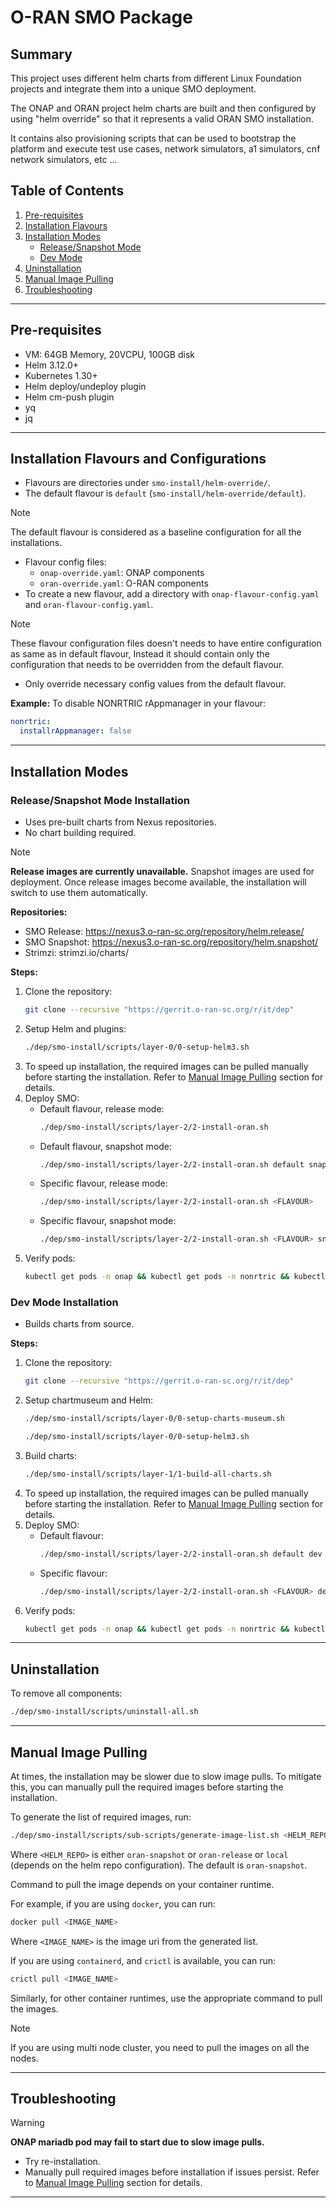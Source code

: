 # O-RAN SMO Package

## Summary
This project uses different helm charts from different Linux Foundation projects and integrate them into a unique SMO deployment.
<p>The ONAP and ORAN project helm charts are built and then configured by using "helm override" so that it represents a valid ORAN SMO installation.</p>
<p>It contains also provisioning scripts that can be used to bootstrap the platform and execute test use cases, network simulators, a1 simulators, cnf network simulators, etc ...</p>

## Table of Contents
1. [Pre-requisites](#pre-requisites)
2. [Installation Flavours](#installation-flavours-and-configurations)
3. [Installation Modes](#installation-modes)
    - [Release/Snapshot Mode](#releasesnapshot-mode-installation)
    - [Dev Mode](#dev-mode-installation)
4. [Uninstallation](#uninstallation)
5. [Manual Image Pulling](#manual-image-pulling)
6. [Troubleshooting](#troubleshooting)

---

## Pre-requisites
- VM: 64GB Memory, 20VCPU, 100GB disk
- Helm 3.12.0+
- Kubernetes 1.30+
- Helm deploy/undeploy plugin
- Helm cm-push plugin
- yq
- jq

---

## Installation Flavours and Configurations

- Flavours are directories under `smo-install/helm-override/`.
- The default flavour is `default` (`smo-install/helm-override/default`).
> [!NOTE]
> The default flavour is considered as a baseline configuration for all the installations.
- Flavour config files:
    - `onap-override.yaml`: ONAP components
    - `oran-override.yaml`: O-RAN components
- To create a new flavour, add a directory with `onap-flavour-config.yaml` and `oran-flavour-config.yaml`.
> [!NOTE]
> These flavour configuration files doesn't needs to have entire configuration as same as in default flavour, Instead it should contain only the configuration that needs to be overridden from the default flavour.
- Only override necessary config values from the default flavour.

**Example:** To disable NONRTRIC rAppmanager in your flavour:
```yaml
nonrtric:
  installrAppmanager: false
```

---

## Installation Modes

### Release/Snapshot Mode Installation
- Uses pre-built charts from Nexus repositories.
- No chart building required.

> [!NOTE]
> **Release images are currently unavailable.** Snapshot images are used for deployment. Once release images become available, the installation will switch to use them automatically.

**Repositories:**
- SMO Release: https://nexus3.o-ran-sc.org/repository/helm.release/
- SMO Snapshot: https://nexus3.o-ran-sc.org/repository/helm.snapshot/
- Strimzi: strimzi.io/charts/

**Steps:**
1. Clone the repository:
    ```bash
    git clone --recursive "https://gerrit.o-ran-sc.org/r/it/dep"
    ```
2. Setup Helm and plugins:
    ```bash
    ./dep/smo-install/scripts/layer-0/0-setup-helm3.sh
    ```
3. To speed up installation, the required images can be pulled manually before starting the installation. Refer to [Manual Image Pulling](#manual-image-pulling) section for details.
4. Deploy SMO:
    - Default flavour, release mode:
        ```bash
        ./dep/smo-install/scripts/layer-2/2-install-oran.sh
        ```
    - Default flavour, snapshot mode:
        ```bash
        ./dep/smo-install/scripts/layer-2/2-install-oran.sh default snapshot
        ```
    - Specific flavour, release mode:
        ```bash
        ./dep/smo-install/scripts/layer-2/2-install-oran.sh <FLAVOUR>
        ```
    - Specific flavour, snapshot mode:
        ```bash
        ./dep/smo-install/scripts/layer-2/2-install-oran.sh <FLAVOUR> snapshot
        ```
5. Verify pods:
    ```bash
    kubectl get pods -n onap && kubectl get pods -n nonrtric && kubectl get pods -n smo
    ```

### Dev Mode Installation
- Builds charts from source.

**Steps:**
1. Clone the repository:
    ```bash
    git clone --recursive "https://gerrit.o-ran-sc.org/r/it/dep"
    ```
2. Setup chartmuseum and Helm:
    ```bash
    ./dep/smo-install/scripts/layer-0/0-setup-charts-museum.sh
   ```
    ```bash
    ./dep/smo-install/scripts/layer-0/0-setup-helm3.sh
    ```
3. Build charts:
    ```bash
    ./dep/smo-install/scripts/layer-1/1-build-all-charts.sh
    ```
4. To speed up installation, the required images can be pulled manually before starting the installation. Refer to [Manual Image Pulling](#manual-image-pulling) section for details.
5. Deploy SMO:
    - Default flavour:
        ```bash
        ./dep/smo-install/scripts/layer-2/2-install-oran.sh default dev
        ```
    - Specific flavour:
        ```bash
        ./dep/smo-install/scripts/layer-2/2-install-oran.sh <FLAVOUR> dev
        ```
6. Verify pods:
    ```bash
    kubectl get pods -n onap && kubectl get pods -n nonrtric && kubectl get pods -n smo
    ```

---

## Uninstallation
To remove all components:
```bash
./dep/smo-install/scripts/uninstall-all.sh
```

---
## Manual Image Pulling
At times, the installation may be slower due to slow image pulls. To mitigate this, you can manually pull the required images before starting the installation.

To generate the list of required images, run:
```bash
./dep/smo-install/scripts/sub-scripts/generate-image-list.sh <HELM_REPO>
```
Where `<HELM_REPO>` is either `oran-snapshot` or `oran-release` or `local` (depends on the helm repo configuration). The default is `oran-snapshot`.

Command to pull the image depends on your container runtime.

For example, if you are using `docker`, you can run:
```bash
docker pull <IMAGE_NAME>
```
Where `<IMAGE_NAME>` is the image uri from the generated list.

If you are using `containerd`, and `crictl` is available, you can run:
```bash
crictl pull <IMAGE_NAME>
```

Similarly, for other container runtimes, use the appropriate command to pull the images.

> [!NOTE]
> If you are using multi node cluster, you need to pull the images on all the nodes.

---

## Troubleshooting
> [!WARNING]
> **ONAP mariadb pod may fail to start due to slow image pulls.**
> - Try re-installation.
> - Manually pull required images before installation if issues persist. Refer to [Manual Image Pulling](#manual-image-pulling) section for details.

---

